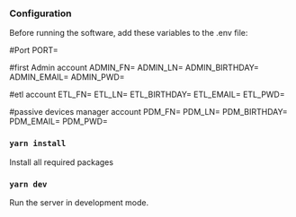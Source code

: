 ### Configuration
Before running the software, add these variables to the .env file:

#Port
PORT=

#first Admin account
ADMIN_FN=
ADMIN_LN=
ADMIN_BIRTHDAY=
ADMIN_EMAIL=
ADMIN_PWD=

#etl account
ETL_FN=
ETL_LN=
ETL_BIRTHDAY=
ETL_EMAIL=
ETL_PWD=

#passive devices manager account
PDM_FN=
PDM_LN=
PDM_BIRTHDAY=
PDM_EMAIL=
PDM_PWD=

### `yarn install`
Install all required packages

### `yarn dev`
Run the server in development mode.
